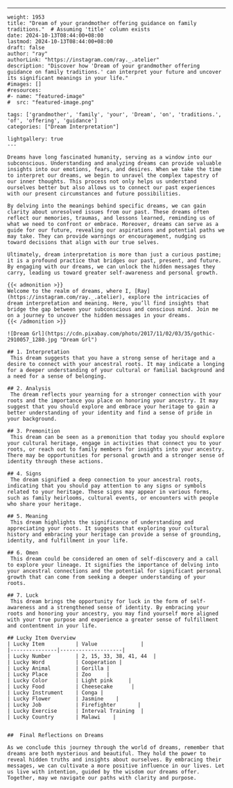 ---
    weight: 1953
    title: "Dream of your grandmother offering guidance on family traditions."  # Assuming 'title' column exists
    date: 2024-10-13T08:44:00+08:00
    lastmod: 2024-10-13T08:44:00+08:00
    draft: false
    author: "ray"
    authorLink: "https://instagram.com/ray._.atelier"
    description: "Discover how 'Dream of your grandmother offering guidance on family traditions.' can interpret your future and uncover its significant meanings in your life."
    #images: []
    #resources:
    #- name: "featured-image"
    #  src: "featured-image.png"
    
    tags: ['grandmother', 'family', 'your', 'Dream', 'on', 'traditions.', 'of', 'offering', 'guidance']
    categories: ["Dream Interpretation"]
    
    lightgallery: true
    ---
    
    Dreams have long fascinated humanity, serving as a window into our subconscious. Understanding and analyzing dreams can provide valuable insights into our emotions, fears, and desires. When we take the time to interpret our dreams, we begin to unravel the complex tapestry of our inner thoughts. This process not only helps us understand ourselves better but also allows us to connect our past experiences with our present circumstances and future possibilities.
    
    By delving into the meanings behind specific dreams, we can gain clarity about unresolved issues from our past. These dreams often reflect our memories, traumas, and lessons learned, reminding us of what we need to confront or embrace. Moreover, dreams can serve as a guide for our future, revealing our aspirations and potential paths we may take. They can provide warnings or encouragement, nudging us toward decisions that align with our true selves.
    
    Ultimately, dream interpretation is more than just a curious pastime; it is a profound practice that bridges our past, present, and future. By engaging with our dreams, we can unlock the hidden messages they carry, leading us toward greater self-awareness and personal growth.
    
    {{< admonition >}}
    Welcome to the realm of dreams, where I, [Ray](https://instagram.com/ray._.atelier), explore the intricacies of dream interpretation and meaning. Here, you’ll find insights that bridge the gap between your subconscious and conscious mind. Join me on a journey to uncover the hidden messages in your dreams.
    {{< /admonition >}}
    
    ![Dream Grl](https://cdn.pixabay.com/photo/2017/11/02/03/35/gothic-2910057_1280.jpg "Dream Grl")
    
    ## 1. Interpretation
     This dream suggests that you have a strong sense of heritage and a desire to connect with your ancestral roots. It may indicate a longing for a deeper understanding of your cultural or familial background and a need for a sense of belonging.
    
    ## 2. Analysis
     The dream reflects your yearning for a stronger connection with your roots and the importance you place on honoring your ancestry. It may suggest that you should explore and embrace your heritage to gain a better understanding of your identity and find a sense of pride in your background.
    
    ## 3. Premonition
     This dream can be seen as a premonition that today you should explore your cultural heritage, engage in activities that connect you to your roots, or reach out to family members for insights into your ancestry. There may be opportunities for personal growth and a stronger sense of identity through these actions.
    
    ## 4. Signs
     The dream signified a deep connection to your ancestral roots, indicating that you should pay attention to any signs or symbols related to your heritage. These signs may appear in various forms, such as family heirlooms, cultural events, or encounters with people who share your heritage.
    
    ## 5. Meaning
     This dream highlights the significance of understanding and appreciating your roots. It suggests that exploring your cultural history and embracing your heritage can provide a sense of grounding, identity, and fulfillment in your life.
    
    ## 6. Omen
     This dream could be considered an omen of self-discovery and a call to explore your lineage. It signifies the importance of delving into your ancestral connections and the potential for significant personal growth that can come from seeking a deeper understanding of your roots.
    
    ## 7. Luck
     This dream brings the opportunity for luck in the form of self-awareness and a strengthened sense of identity. By embracing your roots and honoring your ancestry, you may find yourself more aligned with your true purpose and experience a greater sense of fulfillment and contentment in your life.
    
    ## Lucky Item Overview
    | Lucky Item          | Value              |
    |---------------|--------------------|
    | Lucky Number        | 2, 15, 33, 38, 41, 44  |
    | Lucky Word          | Cooperation |
    | Lucky Animal        | Gorilla |
    | Lucky Place         | Zoo     |
    | Lucky Color         | Light pink     |
    | Lucky Food          | Cheesecake      |
    | Lucky Instrument    | Conga |
    | Lucky Flower        | Jasmine    |
    | Lucky Job           | Firefighter       |
    | Lucky Exercise      | Interval Training  |
    | Lucky Country       | Malawi    |
    
    
    ##  Final Reflections on Dreams
    
    As we conclude this journey through the world of dreams, remember that dreams are both mysterious and beautiful. They hold the power to reveal hidden truths and insights about ourselves. By embracing their messages, we can cultivate a more positive influence in our lives. Let us live with intention, guided by the wisdom our dreams offer. Together, may we navigate our paths with clarity and purpose.
    